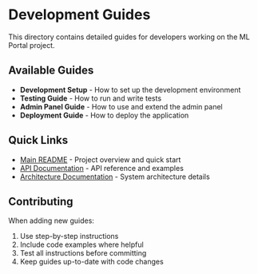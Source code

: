 # Development Guides

This directory contains detailed guides for developers working on the ML Portal project.

## Available Guides

- **Development Setup** - How to set up the development environment
- **Testing Guide** - How to run and write tests
- **Admin Panel Guide** - How to use and extend the admin panel
- **Deployment Guide** - How to deploy the application

## Quick Links

- [Main README](../../README.md) - Project overview and quick start
- [API Documentation](../API.md) - API reference and examples
- [Architecture Documentation](../architecture/) - System architecture details

## Contributing

When adding new guides:
1. Use step-by-step instructions
2. Include code examples where helpful
3. Test all instructions before committing
4. Keep guides up-to-date with code changes
